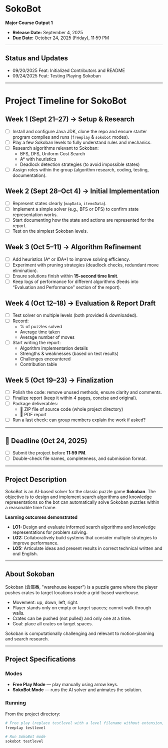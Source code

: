 # SokoBot

**Major Course Output 1**  
- **Release Date:** September 4, 2025  
- **Due Date:** October 24, 2025 (Friday), 11:59 PM

---

## Status and Updates
- 09/20/2025 Feat: Initialized Contributors and README
- 09/24/2025 Feat: Testing Playing Sokoban
---

# Project Timeline for SokoBot

## Week 1 (Sept 21–27) → Setup & Research
- [ ] Install and configure Java JDK, clone the repo and ensure starter program compiles and runs (`freeplay` & `sokobot` modes).
- [ ] Play a few Sokoban levels to fully understand rules and mechanics.
- [ ] Research algorithms relevant to Sokoban:
  - BFS, DFS, Uniform Cost Search
  - A* with heuristics
  - Deadlock detection strategies (to avoid impossible states)
- [ ] Assign roles within the group (algorithm research, coding, testing, documentation).

## Week 2 (Sept 28–Oct 4) → Initial Implementation
- [ ] Represent states clearly (`mapData`, `itemsData`).
- [ ] Implement a simple solver (e.g., BFS or DFS) to confirm state representation works.
- [ ] Start documenting how the state and actions are represented for the report.
- [ ] Test on the simplest Sokoban levels.

## Week 3 (Oct 5–11) → Algorithm Refinement
- [ ] Add heuristics (A* or IDA*) to improve solving efficiency.
- [ ] Experiment with pruning strategies (deadlock checks, redundant move elimination).
- [ ] Ensure solutions finish within **15-second time limit**.
- [ ] Keep logs of performance for different algorithms (feeds into “Evaluation and Performance” section of the report).

## Week 4 (Oct 12–18) → Evaluation & Report Draft
- [ ] Test solver on multiple levels (both provided & downloaded).
- [ ] Record:
  - % of puzzles solved
  - Average time taken
  - Average number of moves
- [ ] Start writing the report:
  - Algorithm implementation details
  - Strengths & weaknesses (based on test results)
  - Challenges encountered
  - Contribution table

## Week 5 (Oct 19–23) → Finalization
- [ ] Polish the code: remove unused methods, ensure clarity and comments.
- [ ] Finalize report (keep it within 4 pages, concise and original).
- [ ] Package deliverables:
  - 📂 ZIP file of source code (whole project directory)
  - 📄 PDF report
- [ ] Run a last check: can group members explain the work if asked?

---

## 🚨 Deadline (Oct 24, 2025)
- [ ] Submit the project before **11:59 PM**.
- [ ] Double-check file names, completeness, and submission format.

---

## Project Description
SokoBot is an AI-based solver for the classic puzzle game **Sokoban**. The objective is to design and implement search algorithms and knowledge representations so the bot can automatically solve Sokoban puzzles within a reasonable time frame.

**Learning outcomes demonstrated**
- **LO1:** Design and evaluate informed search algorithms and knowledge representations for problem solving.  
- **LO2:** Collaboratively build systems that consider multiple strategies to improve performance.  
- **LO5:** Articulate ideas and present results in correct technical written and oral English.

---

## About Sokoban
Sokoban (倉庫番, "warehouse keeper") is a puzzle game where the player pushes crates to target locations inside a grid-based warehouse.  
- Movement: up, down, left, right.  
- Player stands only on empty or target spaces; cannot walk through walls.  
- Crates can be pushed (not pulled) and only one at a time.  
- Goal: place all crates on target spaces.

Sokoban is computationally challenging and relevant to motion-planning and search research.

---

## Project Specifications

### Modes
- **Free Play Mode** — play manually using arrow keys.  
- **SokoBot Mode** — runs the AI solver and animates the solution.

### Running
From the project directory:
```bash
# Free play (replace testlevel with a level filename without extension)
freeplay testlevel

# Run SokoBot mode
sokobot testlevel
